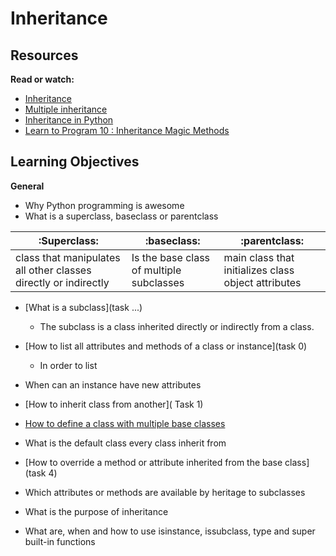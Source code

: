 Inheritance
=========

Resources
------

**Read or watch:**

* [Inheritance](https://docs.python.org/3/tutorial/classes.html#inheritance)
* [Multiple inheritance](https://docs.python.org/3/tutorial/classes.html#multiple-inheritance)
* [Inheritance in Python](https://hub.packtpub.com/inheritance-python/)
* [Learn to Program 10 : Inheritance Magic Methods](https://www.youtube.com/watch?v=d8kCdLCi6Lk)


Learning Objectives
----------

**General**

* Why Python programming is awesome
* What is a superclass, baseclass or parentclass

|:Superclass:|:baseclass:|:parentclass:|
|------------|-----------|-------------|
| class that manipulates all other classes directly or indirectly| Is the base class of multiple subclasses| main class that initializes class object attributes|


* [What is a subclass](task ...)
  * The subclass is a class inherited directly or indirectly  from a class.

* [How to list all attributes and methods of a class or instance](task 0)
  * In order to list 
* When can an instance have new attributes
* [How to inherit class from another]( Task 1)
* [How to define a class with multiple base classes]()
* What is the default class every class inherit from
* [How to override a method or attribute inherited from the base class](task 4)
* Which attributes or methods are available by heritage to subclasses
* What is the purpose of inheritance
* What are, when and how to use isinstance, issubclass, type and super built-in functions
